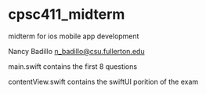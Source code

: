 # cpsc411_midterm
midterm for ios mobile app development

Nancy Badillo
n_badillo@csu.fullerton.edu


main.swift contains the first 8 questions

contentView.swift contains the swiftUI porition of the exam
